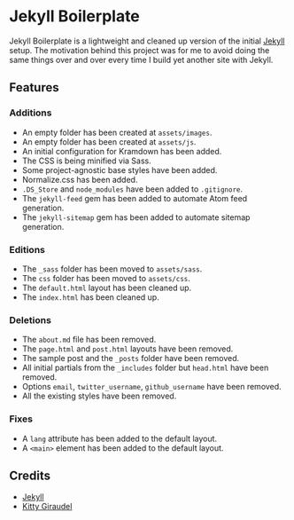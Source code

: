 # Jekyll Boilerplate

Jekyll Boilerplate is a lightweight and cleaned up version of the initial [Jekyll](https://jekyllrb.com/) setup. The motivation behind this project was for me to avoid doing the same things over and over every time I build yet another site with Jekyll.

## Features

### Additions

* An empty folder has been created at `assets/images`.
* An empty folder has been created at `assets/js`.
* An initial configuration for Kramdown has been added.
* The CSS is being minified via Sass.
* Some project-agnostic base styles have been added.
* Normalize.css has been added.
* `.DS_Store` and `node_modules` have been added to `.gitignore`.
* The `jekyll-feed` gem has been added to automate Atom feed generation.
* The `jekyll-sitemap` gem has been added to automate sitemap generation.

### Editions

* The `_sass` folder has been moved to `assets/sass`.
* The `css` folder has been moved to `assets/css`.
* The `default.html` layout has been cleaned up.
* The `index.html` has been cleaned up.

### Deletions

* The `about.md` file has been removed.
* The `page.html` and `post.html` layouts have been removed.
* The sample post and the `_posts` folder have been removed.
* All initial partials from the `_includes` folder but `head.html` have been removed.
* Options `email`, `twitter_username`, `github_username` have been removed.
* All the existing styles have been removed.

### Fixes

* A `lang` attribute has been added to the default layout.
* A `<main>` element has been added to the default layout.

## Credits

* [Jekyll](https://jekyllrb.com/)
* [Kitty Giraudel](https://twitter.com/KittyGiraudel)
